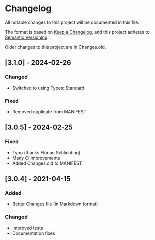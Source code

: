 # Changelog
All notable changes to this project will be documented in this file.

The format is based on [Keep a Changelog](https://keepachangelog.com/en/1.0.0/),
and this project adheres to [Semantic Versioning](https://semver.org/spec/v2.0.0.html).

Older changes to this project are in Changes.old.

## [3.1.0] - 2024-02-26

### Changed

- Switched to using Types::Standard

### Fixed

- Removed duplicate from MANIFEST

## [3.0.5] - 2024-02-25

### Fixed

- Typo (thanks Florian Schlichting)
- Many CI improvements
- Added Changes.old to MANIFEST

## [3.0.4] - 2021-04-15

### Added

- Better Changes file (in Markdown format)

### Changed

- Improved tests
- Documentation fixes

